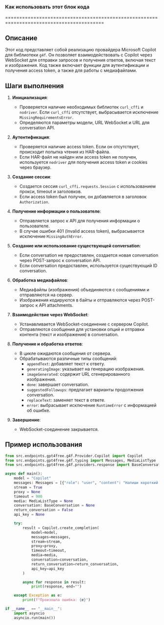 ### Как использовать этот блок кода
=========================================================================================

Описание
-------------------------
Этот код представляет собой реализацию провайдера Microsoft Copilot для библиотеки `g4f`. Он позволяет взаимодействовать с Copilot через WebSocket для отправки запросов и получения ответов, включая текст и изображения. Код также включает функции для аутентификации и получения access token, а также для работы с медиафайлами.

Шаги выполнения
-------------------------
1. **Инициализация**:
   - Проверяется наличие необходимых библиотек `curl_cffi` и `nodriver`. Если `curl_cffi` отсутствует, выбрасывается исключение `MissingRequirementsError`.
   - Определяются параметры модели, URL WebSocket и URL для conversation API.

2. **Аутентификация**:
   - Проверяется наличие access token. Если он отсутствует, происходит попытка чтения из HAR-файла.
   - Если HAR-файл не найден или access token не получен, используется `nodriver` для получения access token и cookies через браузер.

3. **Создание сессии**:
   - Создается сессия `curl_cffi.requests.Session` с использованием прокси, timeout и заголовков.
   - Если access token был получен, он добавляется в заголовок `Authorization`.

4. **Получение информации о пользователе**:
   - Отправляется запрос к API для получения информации о пользователе.
   - В случае ошибки 401 (Invalid access token), выбрасывается исключение `MissingAuthError`.

5. **Создание или использование существующей conversation**:
   - Если conversation не предоставлен, создается новая conversation через POST-запрос к conversation API.
   - Если conversation предоставлен, используется существующий ID conversation.

6. **Обработка медиафайлов**:
   - Медиафайлы (изображения) объединяются с сообщениями и отправляются на сервер.
   - Изображения кодируются в байты и отправляются через POST-запрос к API attachments.

7. **Взаимодействие через WebSocket**:
   - Устанавливается WebSocket-соединение с сервером Copilot.
   - Отправляются сообщения для установки опций и отправки контента (текст и изображения) в conversation.

8. **Получение и обработка ответов**:
   - В цикле ожидаются сообщения от сервера.
   - Обрабатываются различные типы сообщений:
     - `appendText`: добавляет текст к ответу.
     - `generatingImage`: указывает на генерацию изображения.
     - `imageGenerated`: содержит URL сгенерированного изображения.
     - `done`: завершает conversation.
     - `suggestedFollowups`: предлагает варианты продолжения conversation.
     - `replaceText`: заменяет текст в ответе.
     - `error`: выбрасывает исключение `RuntimeError` с информацией об ошибке.

9. **Завершение**:
   - WebSocket-соединение закрывается.

Пример использования
-------------------------

```python
from src.endpoints.gpt4free.g4f.Provider.Copilot import Copilot
from src.endpoints.gpt4free.g4f.typing import Messages, MediaListType
from src.endpoints.gpt4free.g4f.providers.response import BaseConversation

async def main():
    model = "Copilot"
    messages: Messages = [{"role": "user", "content": "Напиши короткий стих о весне."}]
    stream = True
    proxy = None
    timeout = 900
    media: MediaListType = None
    conversation: BaseConversation = None
    return_conversation = False
    api_key = None

    try:
        result = Copilot.create_completion(
            model=model,
            messages=messages,
            stream=stream,
            proxy=proxy,
            timeout=timeout,
            media=media,
            conversation=conversation,
            return_conversation=return_conversation,
            api_key=api_key
        )

        async for response in result:
            print(response, end="")

    except Exception as e:
        print(f"Произошла ошибка: {e}")

if __name__ == "__main__":
    import asyncio
    asyncio.run(main())